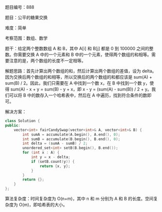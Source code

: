 题目编号：888

题目：公平的糖果交换

难度：简单

考察范围：数组、数学

题干：给定两个整数数组 A 和 B，其中 A[i] 和 B[j] 都是 0 到 100000 之间的整数。你需要交换 A 中的一个元素和 B 中的一个元素，使得两个数组的和相等。需要注意的是，两个数组的长度不一定相等。

解题思路：首先计算出两个数组的和，然后计算出两个数组的差值，设为 delta。因为交换后两个数组的和相等，所以交换后的两个数组的和都应该是 sum(A) + sum(B) / 2。因此，我们只需要在 A 中找到一个数 x，在 B 中找到一个数 y，使得 sum(A) - x + y = sum(B) - y + x，即 x - y = (sum(A) - sum(B)) / 2 + y。我们可以将 B 中的数存入一个哈希表中，然后在 A 中遍历，找到符合条件的数即可。

解决方案：

```cpp
class Solution {
public:
    vector<int> fairCandySwap(vector<int>& A, vector<int>& B) {
        int sumA = accumulate(A.begin(), A.end(), 0);
        int sumB = accumulate(B.begin(), B.end(), 0);
        int delta = (sumA - sumB) / 2;
        unordered_set<int> setB(B.begin(), B.end());
        for (int x : A) {
            int y = x - delta;
            if (setB.count(y)) {
                return {x, y};
            }
        }
        return {};
    }
};
```

算法复杂度：时间复杂度为 O(n+m)，其中 n 和 m 分别为 A 和 B 的长度。空间复杂度为 O(m)，即哈希表的大小。
